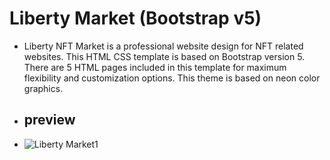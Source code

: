# Liberty Market (Bootstrap v5)
- Liberty NFT Market is a professional website design for NFT related websites. This HTML CSS template is based on Bootstrap version 5. There are 5 HTML pages included in this template for maximum flexibility and customization options. This theme is based on neon color graphics.

- ## preview
- ![Liberty Market1](https://github.com/TahaHamdy-MernDev/Liberty-Market/assets/149625757/e1ed3127-50a9-4a6a-94b4-c55dc70bda2f)
